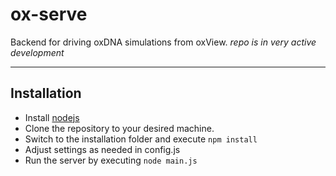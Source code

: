 # ox-serve
Backend for driving oxDNA simulations from oxView. 
*repo is in very active development* 

---
## Installation 
* Install [nodejs](https://nodejs.org/en/)
* Clone the repository to your desired machine. 
* Switch to the installation folder and execute `npm install`
* Adjust settings as needed in config.js
* Run the server by executing `node main.js`

